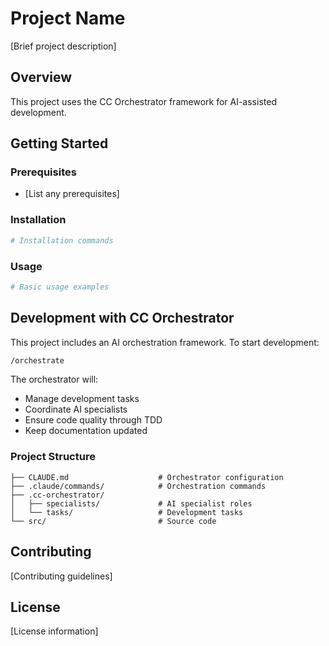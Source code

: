 # Project Name

[Brief project description]

## Overview

This project uses the CC Orchestrator framework for AI-assisted development.

## Getting Started

### Prerequisites
- [List any prerequisites]

### Installation
```bash
# Installation commands
```

### Usage
```bash
# Basic usage examples
```

## Development with CC Orchestrator

This project includes an AI orchestration framework. To start development:

```bash
/orchestrate
```

The orchestrator will:
- Manage development tasks
- Coordinate AI specialists
- Ensure code quality through TDD
- Keep documentation updated

### Project Structure

```
├── CLAUDE.md                    # Orchestrator configuration
├── .claude/commands/            # Orchestration commands
├── .cc-orchestrator/            
│   ├── specialists/             # AI specialist roles
│   └── tasks/                   # Development tasks
└── src/                         # Source code
```

## Contributing

[Contributing guidelines]

## License

[License information]